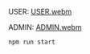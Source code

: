 
USER:
[USER.webm](https://github.com/KacperGottel/workouts-backend/assets/90089220/a153b15a-76aa-43d6-b407-c2ea0d4860bf)

ADMIN:
[ADMIN.webm](https://github.com/KacperGottel/workouts-backend/assets/90089220/b8b774d8-6a9b-4d23-b770-6fd0b8da64be)



```npm run start```
